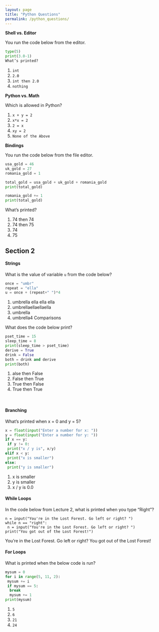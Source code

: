 ```yaml
---
layout: page
title: "Python Questions"
permalink: /python_questions/
---
```


**Shell vs. Editor**

You run the code below from the editor.

```python
type(5)
print(3.0-1)
What’s printed?
```


1. `int`
2. `2.0`
3. `int then 2.0`
4. `nothing`
   

**Python vs. Math**

Which is allowed in Python?


1. `x + y = 2`
2. `x*x = 2`
3. `2 = x`
4. `xy = 2`
5. `None of the Above`
   

**Bindings**

You run the code below from the file editor.

```python
usa_gold = 46
uk_gold = 27
romania_gold = 1

total_gold = usa_gold + uk_gold + romania_gold
print(total_gold)

romania_gold += 1
print(total_gold)
```

What’s printed?


1. 74 then 74
2. 74 then 75
3. 74
4. 75

## Section 2

#### Strings

What is the value of variable `u` from the code below?

```python
once = "umbr"
repeat = "ella"
u = once + (repeat+" ")*4
```

1. umbrella ella ella ella
2. umbrellaellaellaella
3. umbrella
4. umbrella4
Comparisons


What does the code below print?

```python
pset_time = 15
sleep_time = 8
print(sleep_time > pset_time)
derive = True
drink = False
both = drink and derive
print(both)
```

1. alse then False
2. False then True
3. True then False
4. True then True

   
#### Branching

What’s printed when x = 0 and y = 5?

```python
x = float(input("Enter a number for x: "))
y = float(input("Enter a number for y: "))
if x == y:
 if y != 0:
 print("x / y is", x/y)
elif x < y:
 print("x is smaller")
else:
 print("y is smaller")
 ```

1. x is smaller
2. y is smaller
3. x / y is 0.0

#### While Loops

In the code below from Lecture 2, what is printed when you type “Right”?

```
n = input("You're in the Lost Forest. Go left or right? ")
while n == "right":
 n = input("You're in the Lost Forest. Go left or right? ")
print("You got out of the Lost Forest!")
```

You’re in the Lost Forest. Go left or right?
You got out of the Lost Forest!
   
#### For Loops

What is printed when the below code is run?

```python
mysum = 0
for i in range(5, 11, 2):
 mysum += i
 if mysum == 5:
  break
  mysum += 1
print(mysum)
```

1. `5`
2. `6`
3. `21`
4. `24`